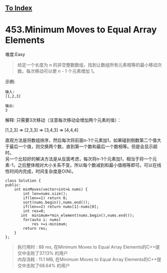 [To Index](/index.md)
---
# 453.Minimum Moves to Equal Array Elements
难度:Easy
> 给定一个长度为 n 的非空整数数组，找到让数组所有元素相等的最小移动次数。每次移动可以使 n - 1 个元素增加 1。

示例:
```
输入:
[1,2,3]

输出:
3

```
解释:
只需要3次移动（注意每次移动会增加两个元素的值）：

[1,2,3]  =>  [2,3,3]  =>  [3,4,3]  =>  [4,4,4]

直观方法是将数组排序，然后每次将前面n-1个元素加1，如果碰到倒数第二个值大于最后一个值，则交换两个数，直到第一个数和最后一个数相等。但是会显示超时。  
另一个比较好的解决方法是从反面考虑，每次将n-1个元素加1，相当于将一个元素-1，之后整体相对大小关系不变。所以每个数减到和最小值相等即可。可以在线性时间内完成，时间复杂度是O(N)。  

```
class Solution {
public:
    int minMoves(vector<int>& nums) {
        int len=nums.size();
        if(len==1) return 0;
        sort(nums.begin(),nums.end());
        if(len==2) return nums[1]-nums[0];
        int res=0;
       int  minimum=*min_element(nums.begin(),nums.end());
        for(auto i: nums)
            res +=i-minimum;
        return res;
    }
};
```


> 执行用时 : 88 ms, 在Minimum Moves to Equal Array Elements的C++提交中击败了37.13% 的用户  
内存消耗 : 11.1 MB, 在Minimum Moves to Equal Array Elements的C++提交中击败了68.64% 的用户
